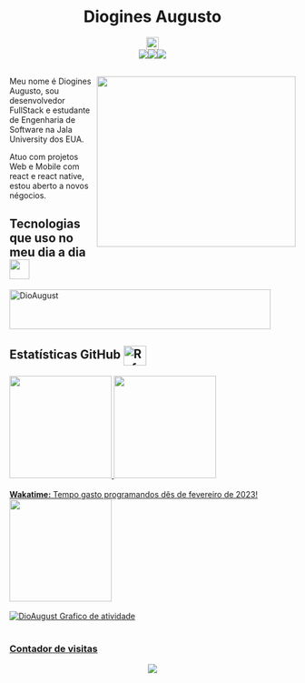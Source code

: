 <center><h1>Diogines Augusto</h1></center>

<div style="display: flex; justify-content: center; align-items: center;">
    <img height="22em" src="https://wakatime.com/badge/user/dd0960ca-a819-4407-a960-c470e301a6f1.svg" alt="Total time coded since Feb 1 2023" /></a>   
</div>

<div style="display: flex; justify-content: center; align-items: center;"> 
 <a href="https://discordapp.com/users/_kyojin target="_blank"><img src="https://img.shields.io/badge/Discord-7289DA?style=for-the-badge&logo=discord&logoColor=white" target="_blank"></a> 
  <a href = "mailto:doginesaugustoprofi@gmail.com"><img src="https://img.shields.io/badge/-Gmail-%23333?style=for-the-badge&logo=gmail&logoColor=white" target="_blank"></a>
  <a href="https://https://www.linkedin.com/in/diogines-augusto/" target="_blank"><img src="https://img.shields.io/badge/-LinkedIn-%230077B5?style=for-the-badge&logo=linkedin&logoColor=white" target="_blank"></a>
</div>
</br>

<div>
  <img align="right" src="https://user-images.githubusercontent.com/40190879/210110304-c9cdda8a-21fe-4c1e-a4d1-26cdb1b13c3b.png" width="350" height="300" />
  <p>
    Meu nome é Diogines Augusto, sou desenvolvedor FullStack e estudante de Engenharia de Software na Jala University dos EUA.
  </p>
  <p>
    Atuo com projetos Web e Mobile com react e react native, estou aberto a novos négocios. 
  </p>
 </div>
 
 ## Tecnologias que uso no meu dia a dia <img  align="center" height="35" width="35" src="https://user-images.githubusercontent.com/40190879/210109134-8860b18c-3e9a-4db5-ba25-f833e191577b.png" />
<div style="display: inline_block">
  <img align="center" alt="DioAugust" height="70" width="460" src="https://skills.thijs.gg/icons?i=js,ts,bootstrap,tailwind,react,nodejs,py,java,mysql,git,figma,laravel,linux,aws,bash,firebase,docker,">
</div>

## Estatísticas GitHub <img  align="center" alt="Rafa-Linux" height="35" width="40" src="https://user-images.githubusercontent.com/40190879/210110839-e4d7670e-6add-48ab-a625-0197778411e2.png" /> 
<div>
  <a href="https://github.com/DioAugust">
  <img height="180em" 
    src="https://github-readme-stats-git-master-dioaugust.vercel.app/api?username=DioAugust&show_icons=true&theme=merko&include_all_commits=true&count_private=true&rank_icon=github"/>
  <img height="180em" 
    src="https://github-readme-stats-git-master-dioaugust.vercel.app/api/top-langs/?username=DioAugust&show_icons=true&layout=compact&langs_count=8&theme=merko&cache_seconds=7200"/>
</div>
</br>
  <b>Wakatime:</b> Tempo gasto programandos dês de fevereiro de 2023!
  <div>
    <img height="180em" 
      src="https://github-readme-stats-git-master-dioaugust.vercel.app/api/wakatime?username=@DioAugust&langs_count=5&layout=compact&theme=merko&range=all_time"/>
  </div>
  


</br>
<div>
   <img alt="DioAugust Grafico de atividade" src="https://github-readme-activity-graph-red.vercel.app/graph?username=DioAugust&theme=merko&hide_border=true" />
</div>

</br>

### Contador de visitas
<div style="display: flex; justify-content: center; align-items: center;">
  <img src="https://profile-counter.glitch.me/DioAugust/count.svg" />
</div>

